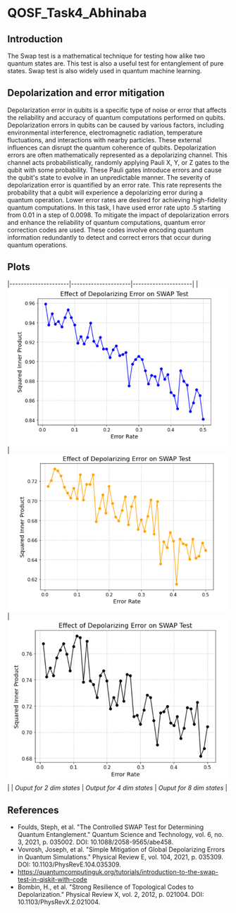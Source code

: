 # QOSF_Task4_Abhinaba
## Introduction
The Swap test is a mathematical technique for testing how alike two quantum states are. This test is also a useful test for entanglement of pure states. Swap test is also widely used in quantum machine learning. 

## Depolarization and error mitigation
Depolarization error in qubits is a specific type of noise or error that affects the reliability and accuracy of quantum computations performed on qubits.
Depolarization errors in qubits can be caused by various factors, including environmental interference, electromagnetic radiation, temperature fluctuations, and interactions with nearby particles. These external influences can disrupt the quantum coherence of qubits. Depolarization errors are often mathematically represented as a depolarizing channel. This channel acts probabilistically, randomly applying Pauli X, Y, or Z gates to the qubit with some probability. These Pauli gates introduce errors and cause the qubit's state to evolve in an unpredictable manner. The severity of depolarization error is quantified by an error rate. This rate represents the probability that a qubit will experience a depolarizing error during a quantum operation. Lower error rates are desired for achieving high-fidelity quantum computations. In this task, I have used error rate upto .5 starting from 0.01 in a step of 0.0098. To mitigate the impact of depolarization errors and enhance the reliability of quantum computations, quantum error correction codes are used. These codes involve encoding quantum information redundantly to detect and correct errors that occur during quantum operations.

## Plots
|---------------------|---------------------|---------------------|
| ![Alt Text 1](2dim_states.png) | ![Alt Text 2](4dim_states.png) | ![Alt Text 3](8dim_states.png) |
| *Ouput for 2 dim states* | *Output for 4 dim states* | *Ouput for 8 dim states* |


## References 
* Foulds, Steph, et al. "The Controlled SWAP Test for Determining Quantum Entanglement." Quantum Science and Technology, vol. 6, no. 3, 2021, p. 035002. DOI: 10.1088/2058-9565/abe458.
* Vovrosh, Joseph, et al. "Simple Mitigation of Global Depolarizing Errors in Quantum Simulations." Physical Review E, vol. 104, 2021, p. 035309. DOI: 10.1103/PhysRevE.104.035309.  
* https://quantumcomputinguk.org/tutorials/introduction-to-the-swap-test-in-qiskit-with-code
* Bombin, H., et al. "Strong Resilience of Topological Codes to Depolarization." Physical Review X, vol. 2, 2012, p. 021004. DOI: 10.1103/PhysRevX.2.021004.
